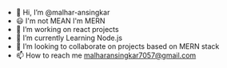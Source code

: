 - 👋 Hi, I’m @malhar-ansingkar
- 😃 I'm not MEAN I'm MERN 
- 👀 I’m working on react projects
- 🌱 I’m currently Learning Node.js
- 💞️ I’m looking to collaborate on projects based on MERN stack
- 📫 How to reach me malharansingkar7057@gmail.com

<!---
malhar-ansingkar/malhar-ansingkar is a ✨ special ✨ repository because its `README.md` (this file) appears on your GitHub profile.
You can click the Preview link to take a look at your changes.
--->
